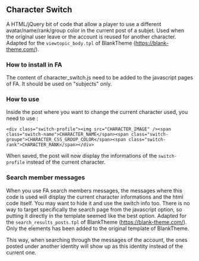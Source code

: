 ## Character Switch

A HTML/jQuery bit of code that allow a player to use a different avatar/name/rank/group color in the current post of a subjet. Used when the original user leave or the account is reused for another character. Adapted for the `viewtopic_body.tpl` of BlankTheme (https://blank-theme.com/).

### How to install in FA

The content of character_switch.js need to be added to the javascript pages of FA. It should be used on "subjects" only.

### How to use

Inside the post where you want to change the current character used, you need to use :

`<div class="switch-profile"><img src="CHARACTER_IMAGE" /><span class="switch-name">CHARACTER_NAME</span><span class="switch-groupe">CHARACTER_CSS_GROUP_COLOR</span><span class="switch-rank">CHARACTER_RANK</span></div>`

When saved, the post will now display the informations of the `switch-profile` instead of the current character.

### Search member messages

When you use FA search members messages, the messages where this code is used will display the current character informations and the html code itself. You may want to hide it and use the switch info too. There is no way to target specifically the search page from the javascript option, so putting it directly in the template seemed like the best option. Adapted for the `search_results_posts.tpl` of BlankTheme (https://blank-theme.com/). Only the <!-- ELYAELL --> elements has been added to the original template of BlankTheme.

This way, when searching through the messages of the account, the ones posted under another identity will show up as this identity instead of the current one.
